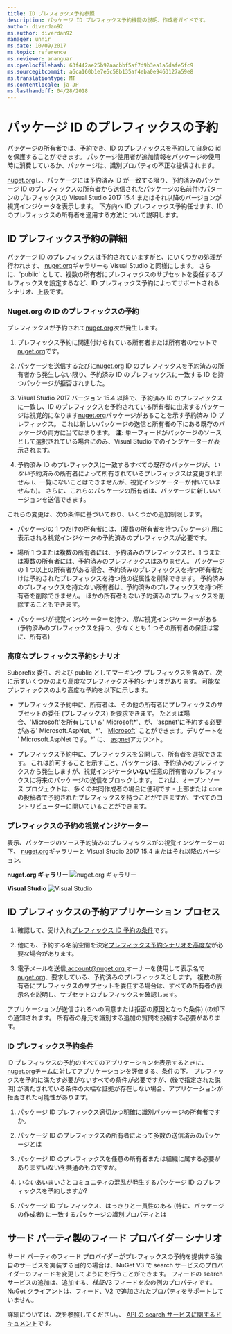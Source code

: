```yaml
---
title: ID プレフィックス予約参照
description: パッケージ ID プレフィックス予約機能の説明、作成者ガイドです。
author: diverdan92
ms.author: diverdan92
manager: unnir
ms.date: 10/09/2017
ms.topic: reference
ms.reviewer: ananguar
ms.openlocfilehash: 63f442ae25b92aacbbf5af7d9b3ea1a5dafe5fc9
ms.sourcegitcommit: a6ca160b1e7e5c58b135af4eba0e9463127a59e8
ms.translationtype: MT
ms.contentlocale: ja-JP
ms.lasthandoff: 04/28/2018
---
```

# <a name="package-id-prefix-reservation"></a>パッケージ ID のプレフィックスの予約

パッケージの所有者では、予約でき、ID のプレフィックスを予約して自身の id を保護することができます。 パッケージ使用者が追加情報をパッケージの使用時に消費しているか、パッケージは、識別プロパティの不正な提供されます。 

[nuget.org](https://www.nuget.org/)し、パッケージには予約済み ID が一致する限り、予約済みのパッケージ ID のプレフィックスの所有者から送信されたパッケージの名前付けパターンのプレフィックスの Visual Studio 2017 15.4 またはそれ以降のバージョンが視覚インジケータを表示します。 下方向へ ID プレフィックス予約任せます、ID のプレフィックスの所有者を適用する方法について説明します。

## <a name="id-prefix-reservation-details"></a>ID プレフィックス予約の詳細

パッケージ ID のプレフィックスは予約されていますがと、にいくつかの処理が行われます、 [nuget.org](https://www.nuget.org/)ギャラリーも Visual Studio と同様にします。 さらに、'public' として、複数の所有者にプレフィックスのサブセットを委任するプレフィックスを設定するなど、ID プレフィックス予約によってサポートされるシナリオ、上級です。

### <a name="id-prefix-reservation-on-nugetorg"></a>Nuget.org の ID のプレフィックスの予約

プレフィックスが予約されて[nuget.org](https://www.nuget.org/)次が発生します。

1. プレフィックス予約に関連付けられている所有者または所有者のセットで[nuget.org](https://www.nuget.org/)です。

1. パッケージを送信するたびに[nuget.org](https://www.nuget.org/) ID のプレフィックスを予約済みの所有者から発生しない限り、予約済み ID のプレフィックスに一致する ID を持つパッケージが拒否されました。

1. Visual Studio 2017 バージョン 15.4 以降で、予約済み ID のプレフィックスに一致し、ID のプレフィックスを予約されている所有者に由来するパッケージは視覚的になります[nuget.org](https://www.nuget.org/)パッケージがあることを示す予約済み ID プレフィックス。 これは新しいパッケージの送信と所有者の下にある既存のパッケージの両方に当てはまります。 **注:** 単一フィードがパッケージのソースとして選択されている場合にのみ、Visual Studio でのインジケーターが表示されます。

1. 予約済み ID のプレフィックスに一致するすべての既存のパッケージが、*いない*予約済みの所有者によって所有されているプレフィックスは変更されません (、一覧にないことはできませんが、視覚インジケーターが付いていませんも)。 さらに、これらのパッケージの所有者は、パッケージに新しいバージョンを送信できます。

これらの変更は、次の条件に基づいており、いくつかの追加制限します。

- パッケージの 1 つだけの所有者には、(複数の所有者を持つパッケージ) 用に表示される視覚インジケータの予約済みのプレフィックスが必要です。

- 場所 1 つまたは複数の所有者には、予約済みのプレフィックスと、1 つまたは複数の所有者には、予約済みのプレフィックスはありません。 パッケージの 1 つ以上の所有者がある場合、予約済みのプレフィックスを持つ所有者だけは予約されたプレフィックスを持つ他の従属性を削除できます。 予約済みのプレフィックスを持たない所有者は、予約済みのプレフィックスを持つ所有者を削除できません。 ほかの所有者もない予約済みのプレフィックスを削除することもできます。

- パッケージが視覚インジケーターを持つ、*常に*視覚インジケーターがある (予約済みのプレフィックスを持つ、少なくとも 1 つその所有者の保証は常に、所有者)

### <a name="advanced-prefix-reservation-scenarios"></a>高度なプレフィックス予約シナリオ

Subprefix 委任、および public としてマーキング プレフィックスを含めて、次に示すいくつかのより高度なプレフィックス予約シナリオがあります。 可能なプレフィックスのより高度な予約を以下に示します。 

- プレフィックス予約中に、所有者は、その他の所有者にプレフィックスのサブセットの委任 (プレフィックス) を要求できます。 たとえば場合、'[Microsoft](https://www.nuget.org/profiles/microsoft)'を所有している' Microsoft\*'、が、'[aspnet](https://www.nuget.org/profiles/aspnet)'に予約する必要がある' Microsoft.AspNet。\*'、'[Microsoft](https://www.nuget.org/profiles/microsoft)' ことができます。デリゲートを ' Microsoft.AspNet です。\*' に、 [aspnet](https://www.nuget.org/profiles/aspnet)アカウント。

- プレフィックス予約中に、プレフィックスを公開して、所有者を選択できます。 これは許可することを示すこと、パッケージは、予約済みのプレフィックスから発生しますが、視覚インジケータ**いない**任意の所有者のプレフィックスに将来のパッケージの送信をブロックします。 これは、オープン ソース プロジェクトは、多くの共同作成者の場合に便利です - 上部または core の投稿者で予約されたプレフィックスを持つことができますが、すべてのコントリビューターに開いていることができます。 

### <a name="prefix-reservation-visual-indicator"></a>プレフィックスの予約の視覚インジケーター

表示、パッケージのソース予約済みのプレフィックスがの視覚インジケーターの下、 [nuget.org](https://www.nuget.org/)ギャラリーと Visual Studio 2017 15.4 またはそれ以降のバージョン。

**nuget.org ギャラリー**
![nuget.org ギャラリー](media/nuget-gallery-reserved-prefix.png)

**Visual Studio**
![Visual Studio](media/visual-studio-reserved-prefix.png)

## <a name="id-prefix-reservation-application-process"></a>ID プレフィックスの予約アプリケーション プロセス

1. 確認して、受け入れ[プレフィックス ID 予約の条件](#id-prefix-reservation-criteria)です。

2. 他にも、予約する名前空間を決定[プレフィックス予約シナリオを高度な](#advanced-prefix-reservation-scenarios)が必要な場合があります。

3. 電子メールを送信[ account@nuget.org ](mailto:account@nuget.org)オーナーを使用して表示名で[nuget.org](https://www.nuget.org/)、要求している、予約済みのプレフィックスとします。 複数の所有者にプレフィックスのサブセットを委任する場合は、すべての所有者の表示名を説明し、サブセットのプレフィックスを確認します。

アプリケーションが送信されるへの同意または拒否の原因となった条件) (の却下の通知されます。 所有者の身元を識別する追加の質問を投稿する必要があります。

### <a name="id-prefix-reservation-criteria"></a>ID プレフィックス予約条件

ID プレフィックスの予約のすべてのアプリケーションを表示するときに、 [nuget.org](https://www.nuget.org/)チームに対してアプリケーションを評価する、条件の下。 プレフィックスを予約に満たす必要がないすべての条件が必要ですが、(後で指定された説明) が満たされている条件の大幅な証拠が存在しない場合、アプリケーションが拒否された可能性があります。

1. パッケージ ID プレフィックス適切かつ明確に識別パッケージの所有者ですか。

1. パッケージ ID のプレフィックスの所有者によって多数の送信済みのパッケージとは

1. パッケージ ID のプレフィックスを任意の所有者または組織に属する必要がありますいないを共通のものですか。

1. *いない*あいまいさとコミュニティの混乱が発生するパッケージ ID のプレフィックスを予約しますか?

1. パッケージ ID プレフィックス、はっきりと一貫性のある (特に、パッケージの作成者) に一致するパッケージの識別プロパティとは

## <a name="third-party-feed-provider-scenarios"></a>サード パーティ製のフィード プロバイダー シナリオ

サード パーティのフィード プロバイダーがプレフィックスの予約を提供する独自のサービスを実装する目的の場合は、NuGet V3 で search サービスのプロバイダーのフィードを変更してようにを行うことができます。 フィードの search サービスの追加は、追加する、*検証*V3 フィードを次の例のプロパティです。 NuGet クライアントは、フィード、V2 で追加されたプロパティをサポートしていません。

詳細については、次を参照してください。、 [API の search サービスに関するドキュメント](../api/search-query-service-resource.md)です。
